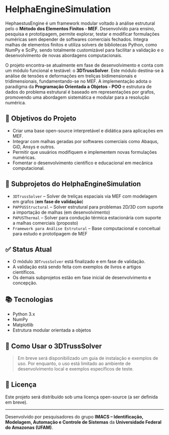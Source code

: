 # HelphaEngineSimulation

HephaestusEngine é um framework modular voltado à análise estrutural pelo o **Método dos Elementos Finitos - MEF**. Desenvolvido para ensino, pesquisa e prototipagem, permite explorar, testar e modificar formulações numéricas sem depender de softwares comerciais fechados. Integra malhas de elementos finitos e utiliza solvers de bibliotecas Python, como NumPy e SciPy, sendo totalmente customizável para facilitar a validação e o desenvolvimento de novas abordagens computacionais.

O projeto encontra-se atualmente em fase de desenvolvimento e conta com um módulo funcional e testável: o **3DTrussSolver**. Este módulo destina-se à análise de tensões e deformações em treliças bidimensionais e tridimensionais, fundamentando-se no MEF. A implementação adota o paradigma da **Programação Orientada a Objetos - POO** e estrutura de dados do problema estrutural é baseado em representações por grafos, promovendo uma abordagem sistemática e modular para a resolução numérica.

## 📌 Objetivos do Projeto

- Criar uma base open-source interpretável e didática para aplicações em MEF.
- Integrar com malhas geradas por softwares comerciais como Abaqus, GiD, Ansys e outros.
- Permitir que usuários modifiquem e implementem novas formulações numéricas.
- Fomentar o desenvolvimento científico e educacional em mecânica computacional.

## 🚧 Subprojetos do HelphaEngineSimulation

- `3DTrussSolver` – Solver de treliças espaciais via MEF com modelagem em grafos (**em fase de validação**)
- `PAPPUSStructural` – Solver estrutural para problemas 2D/3D com suporte a importação de malhas (em desenvolvimento)
- `PAPUSThermal` – Solver para condução térmica estacionária com suporte a malhas comerciais (proposto)
- `Framework para Análise Estrutural` – Base computacional e conceitual para estudo e prototipagem de MEF

## ✅ Status Atual

- O módulo `3DTrussSolver` está finalizado e em fase de validação.
- A validação está sendo feita com exemplos de livros e artigos científicos.
- Os demais subprojetos estão em fase inicial de desenvolvimento e concepção.

## 📚 Tecnologias

- Python 3.x
- NumPy
- Matplotlib
- Estrutura modular orientada a objetos

## 🧪 Como Usar o 3DTrussSolver

> Em breve será disponibilizado um guia de instalação e exemplos de uso. Por enquanto, o uso está limitado ao ambiente de desenvolvimento local e exemplos específicos de teste.

## 📄 Licença

Este projeto será distribuído sob uma licença open-source (a ser definida em breve).

---

Desenvolvido por pesquisadores do grupo **IMACS – Identificação, Modelagem, Automação e Controle de Sistemas** da **Universidade Federal do Amazonas (UFAM)**.
